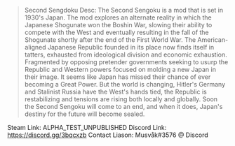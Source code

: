 > Second Sengdoku
Desc: The Second Sengoku is a mod that is set in 1930's Japan. The mod explores an alternate reality in which the Japanese Shogunate won the Boshin War, slowing their ability to compete with the West and eventually resulting in the fall of the Shogunate shortly after the end of the First World War. The American-aligned Japanese Republic founded in its place now finds itself in tatters, exhausted from ideological division and economic exhaustion. Fragmented by opposing pretender governments seeking to usurp the Republic and Western powers focused on molding a new Japan in their image. It seems like Japan has missed their chance of ever becoming a Great Power. But the world is changing, Hitler's Germany and Stalinist Russia have the West's hands tied, the Republic is restabilizing and tensions are rising both locally and globally. Soon the Second Sengoku will come to an end, and when it does, Japan's destiny for the future will become sealed.

Steam Link: ALPHA_TEST_UNPUBLISHED
Discord Link: https://discord.gg/3bqcxzb
Contact Liason: Musvåk#3576 @ Discord

